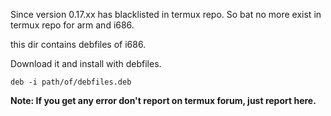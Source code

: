 Since version 0.17.xx has blacklisted in termux repo. So bat no more exist in termux repo for arm and i686.

this dir contains debfiles of i686.

Download it and install with debfiles.
```
deb -i path/of/debfiles.deb
```
**Note: If you get any error don't report on termux forum, just report here.**
